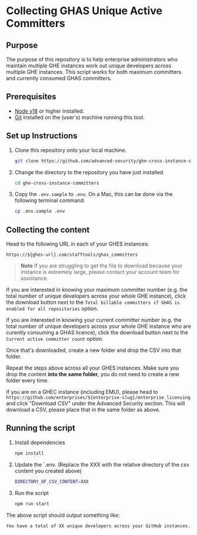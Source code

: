 # Collecting GHAS Unique Active Committers

## Purpose

The purpose of this repository is to help enterprise administrators who maintain multiple GHE instances work out unique developers across multiple GHE instances. This script works for both maximum committers and currently consumed GHAS committers. 

## Prerequisites

- [Node v18](https://nodejs.org/en/download/) or higher installed.
- [Git](https://git-scm.com/downloads) installed on the (user's) machine running this tool.

## Set up Instructions

1.  Clone this repository onto your local machine.

    ```bash
    git clone https://github.com/advanced-security/ghe-cross-instance-committers.git
    ```

2.  Change the directory to the repository you have just installed.

    ```bash
    cd ghe-cross-instance-committers
    ```

4.  Copy the `.env.sample` to `.env`. On a Mac, this can be done via the following terminal command:

    ```bash
    cp .env.sample .env
    ```

## Collecting the content

Head to the following URL in each of your GHES instances:

```
https://${ghes-url}.com/stafftools/ghas_committers
```

> **Note**
> If you are struggling to get the file to download because your instance is extremely large, please contact your account team for assistance.

If you are interested in knowing your maximum committer number (e.g. the total number of unique developers across your whole GHE instance), click the download button next to the `Total billable committers if GHAS is enabled for all repositories` option. 

If you are interested in knowing your current committer number (e.g. the total number of unique developers across your whole GHE instance who are curently consuming a GHAS licence), click the download button next to the `Current active committer count` option.

Once that's downloaded, create a new folder and drop the CSV into that folder. 

Repeat the steps above across all your GHES instances. Make sure you drop the content **into the same folder**, you do not need to create a new folder every time. 

If you are on a GHEC instance (including EMU), please head to `https://github.com/enterprises/${enterprise-slug}/enterprise_licensing` and click "Download CSV" under the Advanced Security section. This will download a CSV, please place that in the same folder as above.

## Running the script

1.  Install dependencies

    ```bash
    npm install
    ```

3.  Update the `.env. (Replace the XXX with the relative directory of the csv content you created above)

    ```bash
    DIRECTORY_OF_CSV_CONTENT=XXX
    ```

2.  Run the script

    ```bash
    npm run start
    ```

The above script should output something like:

```
You have a total of XX unique developers across your GitHub instances.
```
